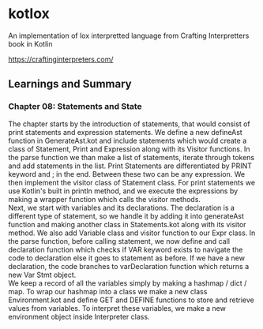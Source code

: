 # kotlox

An implementation of lox interpretted language from Crafting Interpretters book in Kotlin

https://craftinginterpreters.com/

## Learnings and Summary

### Chapter 08: Statements and State

The chapter starts by the introduction of statements, that would consist of print statements and expression statements.
We define a new defineAst function in GenerateAst.kot and include statements which would create a class of Statement,
Print and Expression along with its Visitor functions. In the parse function we than make a list of statements, iterate
through tokens and add statements in the list. Print Statements are differentiated by PRINT keyword and ; in the end.
Between these two can be any expression. We then implement the visitor class of Statement class. For print statements we
use Kotlin's built in println method, and we execute the expressions by making a wrapper function which calls the
visitor methods.  
Next, we start with variables and its declarations. The declaration is a different type of statement, so we handle it by
adding it into generateAst function and making another class in Statements.kot along with its visitor method. We also
add Variable
class and visitor function to our Expr class. In the parse function, before calling statement, we now define and call
declaration function which checks if VAR keyword exists to navigate the code to declaration else it goes to statement as
before. If we have a new declaration, the code branches to varDeclaration function which returns a new Var Stmt
object.  
We keep a record of all the variables simply by making a hashmap / dict
/ map. To wrap our hashmap into a class we make a new class Environment.kot and define GET and DEFINE functions to store
and retrieve values from variables. To interpret these variables, we make a new environment object inside Interpreter
class.




